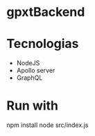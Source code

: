 # gpxtBackend

# Tecnologias
+ NodeJS
+ Apollo server
+ GraphQL


# Run with
npm install
node src/index.js

